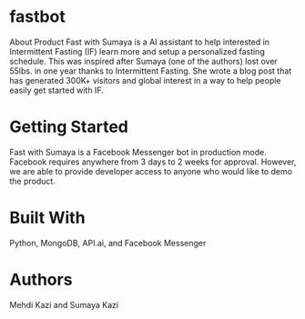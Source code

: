# fastbot
About Product
Fast with Sumaya is a AI assistant to help interested in Intermittent Fasting (IF) learn more and setup a personalized fasting schedule. This was inspired after Sumaya (one of the authors) lost over 55lbs. in one year thanks to Intermittent Fasting. She wrote a blog post that has generated 300K+ visitors and global interest in a way to help people easily get started with IF. 

# Getting Started
Fast with Sumaya is a Facebook Messenger bot in production mode. Facebook requires anywhere from 3 days to 2 weeks for approval. However, we are able to provide developer access to anyone who would like to demo the product.

# Built With
Python, MongoDB, API.ai, and Facebook Messenger

# Authors
Mehdi Kazi and Sumaya Kazi
